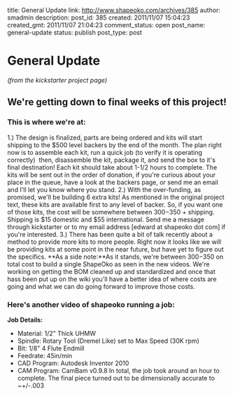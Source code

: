 title: General Update
link: http://www.shapeoko.com/archives/385
author: smadmin
description: 
post_id: 385
created: 2011/11/07 15:04:23
created_gmt: 2011/11/07 21:04:23
comment_status: open
post_name: general-update
status: publish
post_type: post

# General Update

_(from the kickstarter project page)_

## We're getting down to final weeks of this project!

### This is where we're at:

1.) The design is finalized, parts are being ordered and kits will start shipping to the $500 level backers by the end of the month. The plan right now is to assemble each kit, run a quick job (to verify it is operating correctly)  then, disassemble the kit, package it, and send the box to it's final destination! Each kit should take about 1-1/2 hours to complete. The kits will be sent out in the order of donation, if you're curious about your place in the queue, have a look at the backers page, or send me an email and I'll let you know where you stand. 2.) With the over-funding, as promised, we'll be building 6 extra kits! As mentioned in the original project text, these kits are available first to any level of backer. So, if you want one of those kits, the cost will be somewhere between $300-$350 + shipping. Shipping is $15 domestic and $55 international. Send me a message through kickstarter or to my email address [edward at shapeoko dot com] if you're interested. 3.) There has been quite a bit of talk recently about a method to provide more kits to more people. Right now it looks like we will be providing kits at some point in the near future, but have yet to figure out the specifics. **As a side note:**As it stands, we're between $300-$350 on total cost to build a single ShapeOko as seen in the new videos. We're working on getting the BOM cleaned up and standardized and once that hass been put up on the wiki you'll have a better idea of where costs are going and what we can do going forward to improve those costs. 

### **Here's another video of shapeoko running a job:**

**Job Details:**

  * Material: 1/2" Thick UHMW
  * Spindle: Rotary Tool (Dremel Like) set to Max Speed (30K rpm)
  * Bit: 1/8" 4 Flute Endmill
  * Feedrate: 45in/min
  * CAD Program: Autodesk Inventor 2010
  * CAM Program: CamBam v0.9.8
In total, the job took around an hour to complete. The final piece turned out to be dimensionally accurate to ~+/-.003